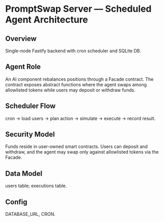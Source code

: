 # PromptSwap Server — Scheduled Agent Architecture

## Overview
Single-node Fastify backend with cron scheduler and SQLite DB.

## Agent Role
An AI component rebalances positions through a Facade contract. The contract exposes abstract functions where the agent swaps among allowlisted tokens while users may deposit or withdraw funds.

## Scheduler Flow
cron → load users → plan action → simulate → execute → record result.

## Security Model
Funds reside in user-owned smart contracts. Users can deposit and withdraw, and the agent may swap only against allowlisted tokens via the Facade.

## Data Model
users table; executions table.

## Config
DATABASE_URL, CRON.
